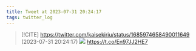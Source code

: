 ```yaml
---
title: Tweet at 2023-07-31 20:24:17
tags: twitter_log
---
```


> [!CITE] https://twitter.com/kaisekiriu/status/1685974658490011649 (2023-07-31 20:24:17)
> ![](https://twitter.com/kaisekiriu/status/1685974658490011649)
> https://t.co/En97JJ2HE7
